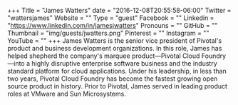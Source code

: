 +++
Title = "James Watters"
date = "2016-12-08T20:55:58-06:00"
Twitter = "wattersjames"
Website = ""
Type = "guest"
Facebook = ""
Linkedin = "https://www.linkedin.com/in/jamesjwatters"
Pronouns = ""
GitHub = ""
Thumbnail = "img/guests/jwatters.png"
Pinterest = ""
Instagram = ""
YouTube = ""
+++
James Watters is the senior vice president of Pivotal&#39;s product and business development organizations. In this role, James has helped shepherd the company&#39;s marquee product—Pivotal Cloud Foundry—into a highly disruptive enterprise software business and the industry standard platform for cloud applications. Under his leadership, in less than two years, Pivotal Cloud Foundry has become the fastest growing open source product in history. Prior to Pivotal, James served in leading product roles at VMware and Sun Microsystems.
